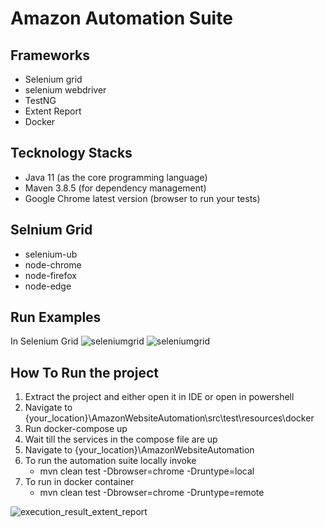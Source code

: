 # Amazon Automation Suite

## Frameworks
- Selenium grid
- selenium webdriver 
- TestNG 
- Extent Report
- Docker

## Tecknology Stacks
- Java 11 (as the core programming language)
- Maven 3.8.5 (for dependency management)
- Google Chrome latest version (browser to run your tests)

## Selnium Grid
 - selenium-ub
 - node-chrome
 - node-firefox
 - node-edge
 
## Run Examples
In Selenium Grid
![seleniumgrid](https://user-images.githubusercontent.com/31482729/204040293-3910261e-57d0-4d54-b83a-7f03ae4ed636.png)
![seleniumgrid](https://user-images.githubusercontent.com/31482729/204040317-a4b24b1c-d928-41cb-a6be-377d942964d0.png)


## How To Run the project
1. Extract the project and either open it in IDE or open in powershell
2. Navigate to {your_location}\AmazonWebsiteAutomation\src\test\resources\docker
3. Run docker-compose up
4. Wait till the services in the compose file are up
5. Navigate to {your_location}\AmazonWebsiteAutomation
6. To run the automation suite locally invoke 
   - mvn clean test -Dbrowser=chrome -Druntype=local
7. To run in docker container
   - mvn clean test -Dbrowser=chrome -Druntype=remote

![execution_result_extent_report](https://user-images.githubusercontent.com/31482729/204041666-f2e0b9f9-298c-4f2d-9dcc-51024f83fdf8.png)
